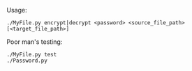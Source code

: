 Usage:

    ./MyFile.py encrypt|decrypt <password> <source_file_path> [<target_file_path>]

Poor man's testing:

    ./MyFile.py test
    ./Password.py
